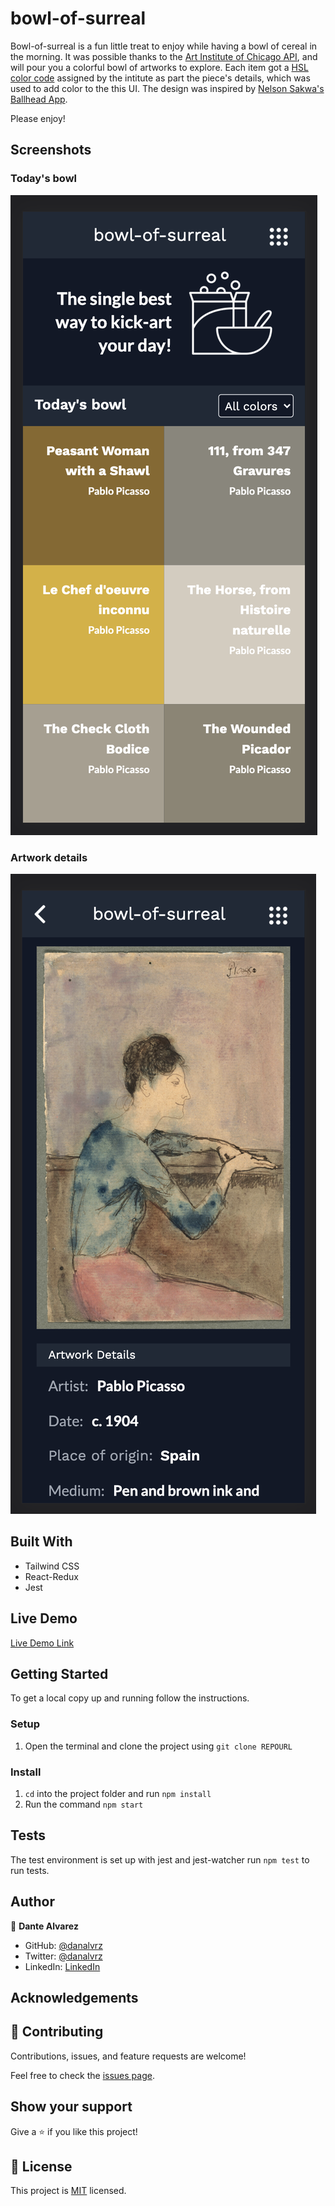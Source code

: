# bowl-of-surreal
Bowl-of-surreal is a fun little treat to enjoy while having a bowl of cereal in the morning. It was possible thanks to the [Art Institute of Chicago API](https://api.artic.edu/docs/), and will pour you a colorful bowl of artworks to explore. Each item got a [HSL color code](https://www.w3schools.com/colors/colors_hsl.asp) assigned by the intitute as part the piece&apos;s details, which was used to add color to the this UI. The design was inspired by [Nelson Sakwa's Ballhead App](https://www.behance.net/gallery/31579789/Ballhead-App-%28Free-PSDs%29).

Please enjoy!

## Screenshots

### Today's bowl
![Bowl](./src/imgs/screenshots/screenshot1.png)

### Artwork details
![Artwork](./src/imgs/screenshots/screenshot2.png)


## Built With

- Tailwind CSS 
- React-Redux
- Jest

## Live Demo

[Live Demo Link](https://bowl-of-surreal.netlify.app)

## Getting Started

To get a local copy up and running follow the instructions.

### Setup

1. Open the terminal and clone the project using `git clone REPOURL` 

### Install

1. `cd` into the project folder and run `npm install`
2. Run the command `npm start`

## Tests

The test environment is set up with jest and jest-watcher run `npm test` to run tests.

## Author

👤 **Dante Alvarez**

- GitHub: [@danalvrz](https://github.com/danalvrz)
- Twitter: [@danalvrz](https://twitter.com/danalvrz)
- LinkedIn: [LinkedIn](https://www.linkedin.com/in/dante-álvarez-p)

## Acknowledgements

## 🤝 Contributing

Contributions, issues, and feature requests are welcome!

Feel free to check the [issues page](https://github.com/danalvrz/space-travelers-group-project/issues).

## Show your support

Give a ⭐️ if you like this project!


## 📝 License

This project is [MIT](./MIT.md) licensed.